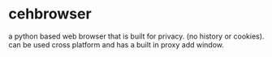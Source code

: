 # cehbrowser
a python based web browser that is built for privacy. (no history or cookies). can be used cross platform and has a built in proxy add window. 

